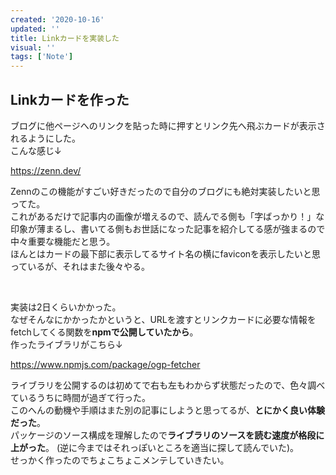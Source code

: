 ```yaml
---
created: '2020-10-16'
updated: ''
title: Linkカードを実装した
visual: ''
tags: ['Note']
---
```

## Linkカードを作った

ブログに他ページへのリンクを貼った時に押すとリンク先へ飛ぶカードが表示されるようにした。  
こんな感じ↓  

<https://zenn.dev/>  

Zennのこの機能がすごい好きだったので自分のブログにも絶対実装したいと思ってた。  
これがあるだけで記事内の画像が増えるので、読んでる側も「字ばっかり！」な印象が薄まるし、書いてる側もお世話になった記事を紹介してる感が強まるので中々重要な機能だと思う。  
ほんとはカードの最下部に表示してるサイト名の横にfaviconを表示したいと思っているが、それはまた後々やる。  

&nbsp;

実装は2日くらいかかった。  
なぜそんなにかかったかというと、URLを渡すとリンクカードに必要な情報をfetchしてくる関数を**npmで公開していたから**。  
作ったライブラリがこちら↓  

<https://www.npmjs.com/package/ogp-fetcher>  

ライブラリを公開するのは初めてで右も左もわからず状態だったので、色々調べているうちに時間が過ぎて行った。  
このへんの動機や手順はまた別の記事にしようと思ってるが、**とにかく良い体験だった**。  
パッケージのソース構成を理解したので**ライブラリのソースを読む速度が格段に上がった**。
(逆に今まではそれっぽいところを適当に探して読んでいた)。  
せっかく作ったのでちょこちょこメンテしていきたい。
